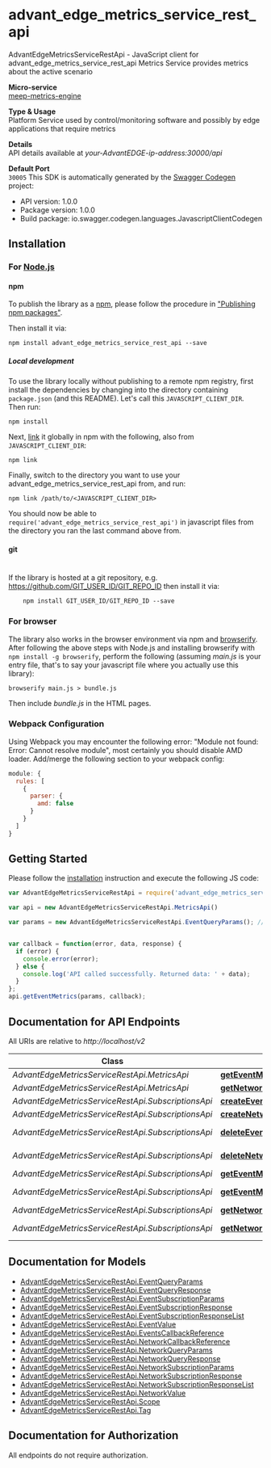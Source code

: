 # advant_edge_metrics_service_rest_api

AdvantEdgeMetricsServiceRestApi - JavaScript client for advant_edge_metrics_service_rest_api
Metrics Service provides metrics about the active scenario <p>**Micro-service**<br>[meep-metrics-engine](https://github.com/InterDigitalInc/AdvantEDGE/tree/master/go-apps/meep-metrics-engine) <p>**Type & Usage**<br>Platform Service used by control/monitoring software and possibly by edge applications that require metrics <p>**Details**<br>API details available at _your-AdvantEDGE-ip-address:30000/api_ <p>**Default Port**<br>`30005`
This SDK is automatically generated by the [Swagger Codegen](https://github.com/swagger-api/swagger-codegen) project:

- API version: 1.0.0
- Package version: 1.0.0
- Build package: io.swagger.codegen.languages.JavascriptClientCodegen

## Installation

### For [Node.js](https://nodejs.org/)

#### npm

To publish the library as a [npm](https://www.npmjs.com/),
please follow the procedure in ["Publishing npm packages"](https://docs.npmjs.com/getting-started/publishing-npm-packages).

Then install it via:

```shell
npm install advant_edge_metrics_service_rest_api --save
```

##### Local development

To use the library locally without publishing to a remote npm registry, first install the dependencies by changing 
into the directory containing `package.json` (and this README). Let's call this `JAVASCRIPT_CLIENT_DIR`. Then run:

```shell
npm install
```

Next, [link](https://docs.npmjs.com/cli/link) it globally in npm with the following, also from `JAVASCRIPT_CLIENT_DIR`:

```shell
npm link
```

Finally, switch to the directory you want to use your advant_edge_metrics_service_rest_api from, and run:

```shell
npm link /path/to/<JAVASCRIPT_CLIENT_DIR>
```

You should now be able to `require('advant_edge_metrics_service_rest_api')` in javascript files from the directory you ran the last 
command above from.

#### git
#
If the library is hosted at a git repository, e.g.
https://github.com/GIT_USER_ID/GIT_REPO_ID
then install it via:

```shell
    npm install GIT_USER_ID/GIT_REPO_ID --save
```

### For browser

The library also works in the browser environment via npm and [browserify](http://browserify.org/). After following
the above steps with Node.js and installing browserify with `npm install -g browserify`,
perform the following (assuming *main.js* is your entry file, that's to say your javascript file where you actually 
use this library):

```shell
browserify main.js > bundle.js
```

Then include *bundle.js* in the HTML pages.

### Webpack Configuration

Using Webpack you may encounter the following error: "Module not found: Error:
Cannot resolve module", most certainly you should disable AMD loader. Add/merge
the following section to your webpack config:

```javascript
module: {
  rules: [
    {
      parser: {
        amd: false
      }
    }
  ]
}
```

## Getting Started

Please follow the [installation](#installation) instruction and execute the following JS code:

```javascript
var AdvantEdgeMetricsServiceRestApi = require('advant_edge_metrics_service_rest_api');

var api = new AdvantEdgeMetricsServiceRestApi.MetricsApi()

var params = new AdvantEdgeMetricsServiceRestApi.EventQueryParams(); // {EventQueryParams} Query parameters


var callback = function(error, data, response) {
  if (error) {
    console.error(error);
  } else {
    console.log('API called successfully. Returned data: ' + data);
  }
};
api.getEventMetrics(params, callback);

```

## Documentation for API Endpoints

All URIs are relative to *http://localhost/v2*

Class | Method | HTTP request | Description
------------ | ------------- | ------------- | -------------
*AdvantEdgeMetricsServiceRestApi.MetricsApi* | [**getEventMetrics**](docs/MetricsApi.md#getEventMetrics) | **POST** /metrics/event | 
*AdvantEdgeMetricsServiceRestApi.MetricsApi* | [**getNetworkMetrics**](docs/MetricsApi.md#getNetworkMetrics) | **POST** /metrics/network | 
*AdvantEdgeMetricsServiceRestApi.SubscriptionsApi* | [**createEventsMetricsSubscription**](docs/SubscriptionsApi.md#createEventsMetricsSubscription) | **POST** /subscriptions/event | 
*AdvantEdgeMetricsServiceRestApi.SubscriptionsApi* | [**createNetworkMetricsSubscription**](docs/SubscriptionsApi.md#createNetworkMetricsSubscription) | **POST** /subscriptions/network | 
*AdvantEdgeMetricsServiceRestApi.SubscriptionsApi* | [**deleteEventMetricSubscriptionById**](docs/SubscriptionsApi.md#deleteEventMetricSubscriptionById) | **DELETE** /subscriptions/event/{subscriptionId} | 
*AdvantEdgeMetricsServiceRestApi.SubscriptionsApi* | [**deleteNetworkMetricSubscriptionById**](docs/SubscriptionsApi.md#deleteNetworkMetricSubscriptionById) | **DELETE** /subscriptions/network/{subscriptionId} | 
*AdvantEdgeMetricsServiceRestApi.SubscriptionsApi* | [**getEventMetricSubscription**](docs/SubscriptionsApi.md#getEventMetricSubscription) | **GET** /subscriptions/event | 
*AdvantEdgeMetricsServiceRestApi.SubscriptionsApi* | [**getEventMetricSubscriptionById**](docs/SubscriptionsApi.md#getEventMetricSubscriptionById) | **GET** /subscriptions/event/{subscriptionId} | 
*AdvantEdgeMetricsServiceRestApi.SubscriptionsApi* | [**getNetworkMetricSubscription**](docs/SubscriptionsApi.md#getNetworkMetricSubscription) | **GET** /subscriptions/network | 
*AdvantEdgeMetricsServiceRestApi.SubscriptionsApi* | [**getNetworkMetricSubscriptionById**](docs/SubscriptionsApi.md#getNetworkMetricSubscriptionById) | **GET** /subscriptions/network/{subscriptionId} | 


## Documentation for Models

 - [AdvantEdgeMetricsServiceRestApi.EventQueryParams](docs/EventQueryParams.md)
 - [AdvantEdgeMetricsServiceRestApi.EventQueryResponse](docs/EventQueryResponse.md)
 - [AdvantEdgeMetricsServiceRestApi.EventSubscriptionParams](docs/EventSubscriptionParams.md)
 - [AdvantEdgeMetricsServiceRestApi.EventSubscriptionResponse](docs/EventSubscriptionResponse.md)
 - [AdvantEdgeMetricsServiceRestApi.EventSubscriptionResponseList](docs/EventSubscriptionResponseList.md)
 - [AdvantEdgeMetricsServiceRestApi.EventValue](docs/EventValue.md)
 - [AdvantEdgeMetricsServiceRestApi.EventsCallbackReference](docs/EventsCallbackReference.md)
 - [AdvantEdgeMetricsServiceRestApi.NetworkCallbackReference](docs/NetworkCallbackReference.md)
 - [AdvantEdgeMetricsServiceRestApi.NetworkQueryParams](docs/NetworkQueryParams.md)
 - [AdvantEdgeMetricsServiceRestApi.NetworkQueryResponse](docs/NetworkQueryResponse.md)
 - [AdvantEdgeMetricsServiceRestApi.NetworkSubscriptionParams](docs/NetworkSubscriptionParams.md)
 - [AdvantEdgeMetricsServiceRestApi.NetworkSubscriptionResponse](docs/NetworkSubscriptionResponse.md)
 - [AdvantEdgeMetricsServiceRestApi.NetworkSubscriptionResponseList](docs/NetworkSubscriptionResponseList.md)
 - [AdvantEdgeMetricsServiceRestApi.NetworkValue](docs/NetworkValue.md)
 - [AdvantEdgeMetricsServiceRestApi.Scope](docs/Scope.md)
 - [AdvantEdgeMetricsServiceRestApi.Tag](docs/Tag.md)


## Documentation for Authorization

 All endpoints do not require authorization.

